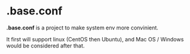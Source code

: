# .base.conf

**.base.conf** is a project to make system env more convinient.

It first will support linux (CentOS then Ubuntu), and Mac OS / Windows would be considered after that.